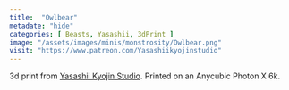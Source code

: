 ```yaml
---
title:  "Owlbear"
metadate: "hide"
categories: [ Beasts, Yasashii, 3dPrint ]
image: "/assets/images/minis/monstrosity/Owlbear.png"
visit: "https://www.patreon.com/Yasashiikyojinstudio"
---
```

3d print from [Yasashii Kyojin Studio](https://www.patreon.com/Yasashiikyojinstudio). 
Printed on an Anycubic Photon X 6k.